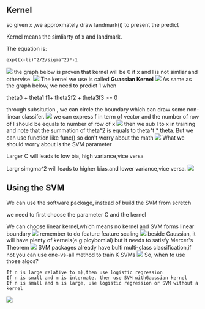 ## Kernel
so given x ,we approxmately draw landmark(i) to present the predict

Kernel means the simliarty of x and landmark.

The equation is:
```
exp((x-li)^2/2/sigma^2)*-1

```

![](picture/ch7_10.png)
the graph below is proven that kernel will be 0 if x and l is not simliar and othervise.
![](picture/ch7_11.png)
The kernel we use is called <b>Guassian Kernel</b> 
![](picture/ch7_12.png)
As same as the graph below, we need to predict 1 when 

theta0 + theta1 f1+ theta2f2 + theta3f3 >= 0

through subsitution , we can circle the boundary which can draw some non-linear classifer.
![](picture/ch7_13.png)
we can express f in term of vector and the number of row of l should be equals to number of row of x
![](picture/ch7_14.png)
then we sub l to x in training and note that the summation of theta^2 is equals to theta^t * theta.
But we can use function like func() so don't worry about the math
![](picture/ch7_15.png)
What we should worry about is the SVM parameter

Larger C will leads to low bia, high variance,vice versa

Largr simgma^2 will leads to higher bias.and lower variance,vice versa.
![](picture/ch7_16.png)

## Using the SVM
We can use the software package, instead of build the SVM from scretch

we need to first choose the parameter C and the kernel

We can choose linear kernel,which means no kernel and SVM forms linear boundary 
![](picture/ch7_17.jpeg)
remember to do feature feature scaling
![](picture/ch7_18.jpeg)
beside Gaussian, it will have plenty of kernels(e.g:ploybomial) but it needs to satisfy Mercer's Theorem
![](picture/ch7_19.jpeg)
SVM packages already have bulti multi-class classification,if not you can use one-vs-all method to train K SVMs
![](picture/ch7_20.jpeg)
So, when to use those algos?
```
If n is large relative to m),then use logistic regression
If n is small and m is intermate, then use SVM withGaussian kernel
If n is small and m is large, use logistic regression or SVM without a kernel
```
![](picture/ch7_21.jpeg)